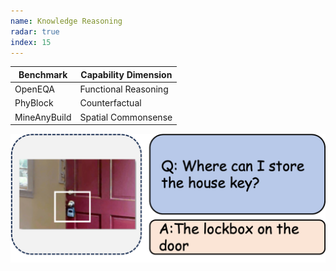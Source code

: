 ```yaml
---
name: Knowledge Reasoning
radar: true
index: 15
---
```


<div class="row">
<div class="col-8">

| **Benchmark** | **Capability Dimension** |
| ------------- | ------------------------ |
| OpenEQA       | Functional Reasoning     |
| PhyBlock      | Counterfactual           |
| MineAnyBuild  | Spatial Commonsense      |

</div>

<div class="col-4">

![alt text](knowledgereasoning.png)

</div>

</div>
